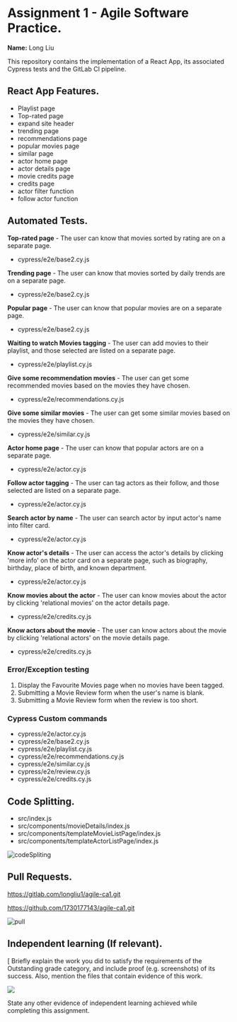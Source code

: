 # Assignment 1 - Agile Software Practice.

__Name:__ Long Liu

This repository contains the implementation of a React App, its associated Cypress tests and the GitLab CI pipeline.

## React App Features.

+ Playlist page
+ Top-rated page
+ expand site header
+ trending page
+ recommendations page
+ popular movies page
+ similar page
+ actor home page
+ actor details page
+ movie credits page
+ credits page
+ actor filter function
+ follow actor function

## Automated Tests.


__Top-rated page__ - The user can know that movies sorted by rating are on a separate page.

+ cypress/e2e/base2.cy.js

__Trending page__ - The user can know that movies sorted by daily trends are on a separate page.

+ cypress/e2e/base2.cy.js

__Popular page__ - The user can know that popular movies are on a separate page.

+ cypress/e2e/base2.cy.js

__Waiting to watch Movies tagging__ - The user can add movies to their playlist, and those selected are listed on a separate page.

+ cypress/e2e/playlist.cy.js

__Give some recommendation movies__ - The user can get some recommended movies based on the movies they have chosen.

+ cypress/e2e/recommendations.cy.js

__Give some similar movies__ - The user can get some similar movies based on the movies they have chosen.

+ cypress/e2e/similar.cy.js

__Actor home page__ - The user can know that popular actors are on a separate page.

+ cypress/e2e/actor.cy.js

__Follow actor tagging__ - The user can tag actors as their follow, and those selected are listed on a separate page.

+ cypress/e2e/actor.cy.js

__Search actor by name__ - The user can search actor by input actor's name into filter card.

+ cypress/e2e/actor.cy.js

__Know actor's details__ - The user can access the actor's details by clicking 'more info' on the actor card on a separate page, such as biography, birthday, place of birth, and known department.

+ cypress/e2e/actor.cy.js

__Know movies about the actor__ - The user can know movies about the actor by clicking 'relational movies' on the actor details page.

+ cypress/e2e/credits.cy.js

__Know actors about the movie__ - The user can know actors about the movie by clicking 'relational actors' on the movie details page.

+ cypress/e2e/credits.cy.js

### Error/Exception testing 

1. Display the Favourite Movies page when no movies have been tagged.
2. Submitting a Movie Review form when the user's name is blank.
3. Submitting a Movie Review form when the review is too short.

### Cypress Custom commands 

+ cypress/e2e/actor.cy.js
+ cypress/e2e/base2.cy.js
+ cypress/e2e/playlist.cy.js
+ cypress/e2e/recommendations.cy.js
+ cypress/e2e/similar.cy.js
+ cypress/e2e/review.cy.js
+ cypress/e2e/credits.cy.js

## Code Splitting.


+ src/index.js
+ src/components/movieDetails/index.js
+ src/components/templateMovieListPage/index.js
+ src/components/templateActorListPage/index.js

![codeSpliting](./imgs/codeSpliting.png)

## Pull Requests.

https://gitlab.com/longliu1/agile-ca1.git

https://github.com/1730177143/agile-ca1.git

![pull](./imgs/pull.png)

## Independent learning (If relevant).

[ Briefly explain the work you did to satisfy the requirements of the Outstanding grade category, and include proof (e.g. screenshots) of its success. Also, mention the files that contain evidence of this work.

![](./images/sample.png)

State any other evidence of independent learning achieved while completing this assignment.

